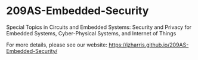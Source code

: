 # 209AS-Embedded-Security
Special Topics in Circuits and Embedded Systems: Security and Privacy for 
Embedded Systems, Cyber-Physical Systems, and Internet of Things

For more details, please see our website:
https://jzharris.github.io/209AS-Embedded-Security/